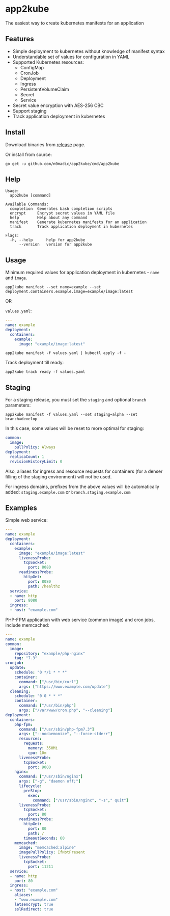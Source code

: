 # app2kube

The easiest way to create kubernetes manifests for an application

## Features

* Simple deployment to kubernetes without knowledge of manifest syntax
* Understandable set of values for configuration in YAML
* Supported Kubernetes resources:
  * ConfigMap
  * CronJob
  * Deployment
  * Ingress
  * PersistentVolumeClaim
  * Secret
  * Service
* Secret value encryption with AES-256 CBC
* Support staging
* Track application deployment in kubernetes

## Install

Download binaries from [release](https://github.com/n0madic/app2kube/releases) page.

Or install from source:

```shell
go get -u github.com/n0madic/app2kube/cmd/app2kube
```

## Help

```help
Usage:
  app2kube [command]

Available Commands:
  completion  Generates bash completion scripts
  encrypt     Encrypt secret values in YAML file
  help        Help about any command
  manifest    Generate kubernetes manifests for an application
  track       Track application deployment in kubernetes

Flags:
  -h, --help      help for app2kube
      --version   version for app2kube
```

## Usage

Minimum required values for application deployment in kubernetes - `name` and `image`.

```shell
app2kube manifest --set name=example --set deployment.containers.example.image=example/image:latest
```

OR

`values.yaml`:

```yaml
---
name: example
deployment:
  containers:
    example:
      image: "example/image:latest"
```

```shell
app2kube manifest -f values.yaml | kubectl apply -f -
```

Track deployment till ready:

```shell
app2kube track ready -f values.yaml
```

## Staging

For a staging release, you must set the `staging` and optional `branch` parameters:

```shell
app2kube manifest -f values.yaml --set staging=alpha --set branch=develop
```

In this case, some values will be reset to more optimal for staging:

```yaml
common:
  image:
    pullPolicy: Always
deployment:
  replicaCount: 1
  revisionHistoryLimit: 0
```

Also, aliases for ingress and resource requests for containers (for a denser filling of the staging environment) will not be used.

For ingress domains, prefixes from the above values will be automatically added: `staging.example.com` or `branch.staging.example.com`

## Examples

Simple web service:

```yaml
---
name: example
deployment:
  containers:
    example:
      image: "example/image:latest"
      livenessProbe:
        tcpSocket:
          port: 8080
      readinessProbe:
        httpGet:
          port: 8080
          path: /healthz
  service:
  - name: http
    port: 8080
  ingress:
  - host: "example.com"
```

PHP-FPM application with web service (common image) and cron jobs, include memcached:

```yaml
---
name: example
common:
  image:
    repository: "example/php-nginx"
    tag: "7.3"
cronjob:
  update:
    schedule: "0 */1 * * *"
    container:
      command: ["/usr/bin/curl"]
      args: ["https://www.example.com/update"]
  cleaning:
    schedule: "0 0 * * *"
    container:
      command: ["/usr/bin/php"]
      args: ["/var/www/cron.php", "--cleaning"]
deployment:
  containers:
    php-fpm:
      command: ["/usr/sbin/php-fpm7.3"]
      args: ["--nodaemonize", "--force-stderr"]
      resources:
        requests:
          memory: 350Mi
          cpu: 10m
      livenessProbe:
        tcpSocket:
          port: 9000
    nginx:
      command: ["/usr/sbin/nginx"]
      args: ["-g", "daemon off;"]
      lifecycle:
        preStop:
          exec:
            command: ["/usr/sbin/nginx", "-s"," quit"]
      livenessProbe:
        tcpSocket:
          port: 80
      readinessProbe:
        httpGet:
          port: 80
          path: /
        timeoutSeconds: 60
    memcached:
      image: "memcached:alpine"
      imagePullPolicy: IfNotPresent
      livenessProbe:
        tcpSocket:
          port: 11211
  service:
  - name: http
    port: 80
  ingress:
  - host: "example.com"
    aliases:
    - "www.example.com"
    letsencrypt: true
    sslRedirect: true
```
